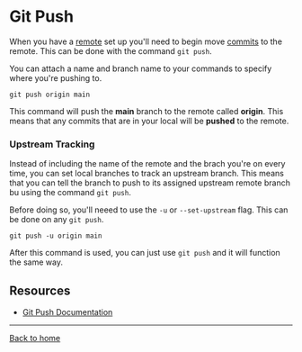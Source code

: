 # Git Push

When you have a [remote](./REMOTE.md) set up you'll need to begin move [commits](./COMMIT.md) to the remote.
This can be done with the command `git push`.

You can attach a name and branch name to your commands to specify where you're pushing to.

```
git push origin main
```

This command will push the **main** branch to the remote called **origin**.
This means that any commits that are in your local will be **pushed** to the remote.

### Upstream Tracking

Instead of including the name of the remote and the brach you're on every time, you can set local branches to track an upstream branch.
This means that you can tell the branch to push to its assigned upstream remote branch bu using the command `git push`.

Before doing so, you'll neeed to use the `-u` or `--set-upstream` flag. This can be done on any `git push`.

```
git push -u origin main
```

After this command is used, you can just use `git push` and it will function the same way.

## Resources

- [Git Push Documentation](https://git-scm.com/docs/git-push)

---

[Back to home](../README.md)

